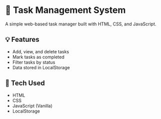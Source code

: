 # 📝 Task Management System

A simple web-based task manager built with HTML, CSS, and JavaScript.

## 💡 Features
- Add, view, and delete tasks
- Mark tasks as completed
- Filter tasks by status
- Data stored in LocalStorage

## 📂 Tech Used
- HTML
- CSS
- JavaScript (Vanilla)
- LocalStorage

